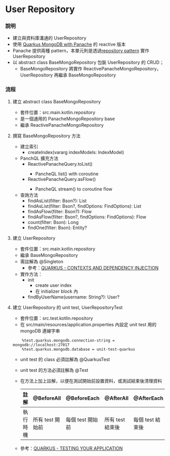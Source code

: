 # User Repository
### 說明
* 建立與資料庫溝通的 UserRepository
* 使用 [Quarkus MongoDB with Panache](https://quarkus.io/guides/mongodb-panache) 的 reactive 版本
* Panache 提供兩種 pattern，本單元則是透過[repository pattern](https://quarkus.io/guides/mongodb-panache#solution-2-using-the-repository-pattern) 實作 UserRepository
* 以 abstract class BaseMongoRepository 包裝 UserRepository 的 CRUD；
    * BaseMongoRepository 將實作 ReactivePanacheMongoRepository，UserRepository 再繼承 BaseMongoRepository

### 流程
1. 建立 abstract class BaseMongoRepository
    * 套件位置：src.main.kotlin.repository
    * 是一個通用的 PanacheMongoRepository base
    * 繼承 ReactivePanacheMongoRepository

2. 撰寫 BaseMongoRepository 方法
    * 建立索引
        * createIndex(vararg indexModels: IndexModel)
    * PanchQL 擴充方法
        * ReactivePanacheQuery<Entity>.toList()
            * PancheQL list() with coroutine
        * ReactivePanacheQuery<Entity>.asFlow()
            * PancheQL stream() to coroutine flow
    * 查詢方法
        * findAsList(filter: Bson?): List<Entity>
        * findAsList(filter: Bson?, findOptions: FindOptions): List<Entity>
        * findAsFlow(filter: Bson?): Flow<Entity>
        * findAsFlow(filter: Bson?, findOptions: FindOptions): Flow<Entity>
        * count(filter: Bson): Long
        * findOne(filter: Bson): Entity?
1. 建立 UserRepository
    * 套件位置：src.main.kotlin.repository
    * 繼承 BaseMongoRepository<User>
    * 需註解為 @Singleton
        * 參考：[QUARKUS - CONTEXTS AND DEPENDENCY INJECTION](https://quarkus.io/guides/cdi-reference)
    * 實作方法：
        * init
            * create user index
            * 在 initializer block 內
        * findByUserName(username: String?): User?

3. 建立 UserRepository 的 unit test, UserRepositoryTest
    * 套件位置：src.test.kotlin.repository
    * 在 src/main/resources/application.properties 內設定 unit test 用的 mongoDB 連線字串
    ```
        %test.quarkus.mongodb.connection-string = mongodb://localhost:27017
        %test.quarkus.mongodb.database = unit-test-quarkus
    ```
    * unit test 的 class 必須註解為 @QuarkusTest
    * unit test 的方法必須註解為 @Test
    * 在方法上加上註解，以便在測試開始前設置資料，或測試結束後清理資料

      | 註解   | @BeforeAll | @BeforeEach  |  @AfterAll   |  @AfterEach  |
      | -------- | -------- | -------- | -------- | -------- |
      | 執行時機  |   所有 test 開始前  |  每個 test 開始前    |  所有 test 結束後  |   每個 test 結束後     |

    * 參考：[QUARKUS - TESTING YOUR APPLICATION](https://quarkus.io/guides/getting-started-testing)
